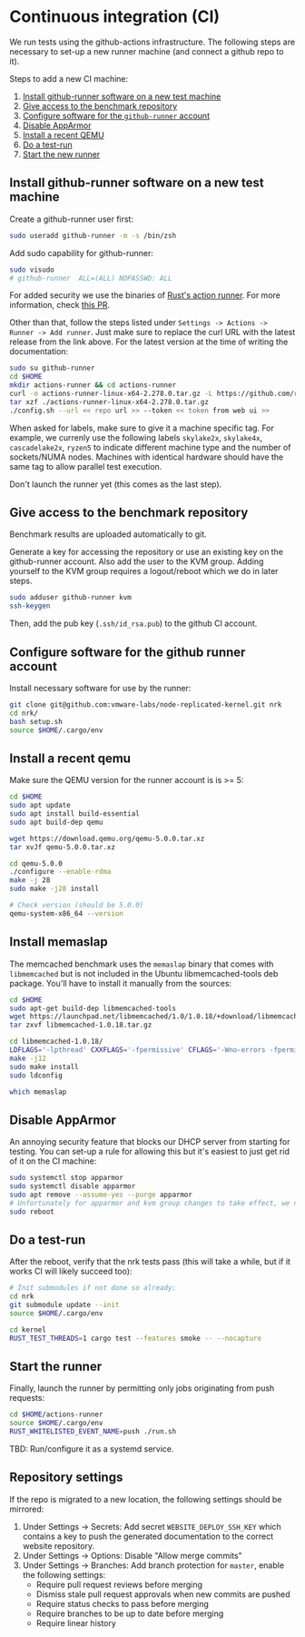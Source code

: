 # Continuous integration (CI)

We run tests using the github-actions infrastructure. The following steps are
necessary to set-up a new runner machine (and connect a github repo to it).

Steps to add a new CI machine:

  1. [Install github-runner software on a new test machine](#install-github-runner-software-on-a-new-test-machine)
  1. [Give access to the benchmark repository](#give-access-to-the-benchmark-repository)
  1. [Configure software for the `github-runner` account](#configure-software-for-the-github-runner-account)
  1. [Disable AppArmor](#disable-apparmor)
  1. [Install a recent QEMU](#install-a-recent-qemu)
  1. [Do a test-run](#do-a-test-run)
  1. [Start the new runner](#start-the-runner)

## Install github-runner software on a new test machine

Create a github-runner user first:

```bash
sudo useradd github-runner -m -s /bin/zsh
```

Add sudo capability for github-runner:

```bash
sudo visudo
# github-runner  ALL=(ALL) NOPASSWD: ALL
```

For added security we use the binaries of [Rust's action
runner](https://github.com/rust-lang/gha-runner/). For more information, check
[this PR](https://github.com/actions/runner/pull/783).

Other than that, follow the steps listed under `Settings -> Actions -> Runner ->
Add runner`. Just make sure to replace the curl URL with the latest release from
the link above. For the latest version at the time of writing the documentation:

```bash
sudo su github-runner
cd $HOME
mkdir actions-runner && cd actions-runner
curl -o actions-runner-linux-x64-2.278.0.tar.gz -L https://github.com/rust-lang/gha-runner/releases/download/v2.278.0-rust1/actions-runner-linux-x64-2.278.0-rust1.tar.gz
tar xzf ./actions-runner-linux-x64-2.278.0.tar.gz
./config.sh --url << repo url >> --token << token from web ui >>
```

When asked for labels, make sure to give it a machine specific tag. For example,
we currenly use the following labels `skylake2x`, `skylake4x`, `cascadelake2x`,
`ryzen5` to indicate different machine type and the number of sockets/NUMA
nodes. Machines with identical hardware should have the same tag to allow
parallel test execution.

Don't launch the runner yet (this comes as the last step).

## Give access to the benchmark repository

Benchmark results are uploaded automatically to git.

Generate a key for accessing the repository or use an existing key on the
github-runner account. Also add the user to the KVM group. Adding yourself to
the KVM group requires a logout/reboot which we do in later steps.

```bash
sudo adduser github-runner kvm
ssh-keygen
```

Then, add the pub key (`.ssh/id_rsa.pub`) to the github CI account.

## Configure software for the github runner account

Install necessary software for use by the runner:

```bash
git clone git@github.com:vmware-labs/node-replicated-kernel.git nrk
cd nrk/
bash setup.sh
source $HOME/.cargo/env
```

## Install a recent qemu

Make sure the QEMU version for the runner account is is >= 5:

```bash
cd $HOME
sudo apt update
sudo apt install build-essential
sudo apt build-dep qemu

wget https://download.qemu.org/qemu-5.0.0.tar.xz
tar xvJf qemu-5.0.0.tar.xz

cd qemu-5.0.0
./configure --enable-rdma
make -j 28
sudo make -j28 install

# Check version (should be 5.0.0)
qemu-system-x86_64 --version
```

## Install memaslap

The memcached benchmark uses the `memaslap` binary that comes with
`libmemcached` but is not included in the Ubuntu libmemcached-tools deb package.
You'll have to install it manually from the sources:

```bash
cd $HOME
sudo apt-get build-dep libmemcached-tools
wget https://launchpad.net/libmemcached/1.0/1.0.18/+download/libmemcached-1.0.18.tar.gz
tar zxvf libmemcached-1.0.18.tar.gz

cd libmemcached-1.0.18/
LDFLAGS='-lpthread' CXXFLAGS='-fpermissive' CFLAGS='-Wno-errors -fpermissive' ./configure --enable-memaslap --with-pthread=yes
make -j12
sudo make install
sudo ldconfig

which memaslap
```

## Disable AppArmor

An annoying security feature that blocks our DHCP server from starting for
testing. You can set-up a rule for allowing this but it's easiest to just get
rid of it on the CI machine:

```bash
sudo systemctl stop apparmor
sudo systemctl disable apparmor
sudo apt remove --assume-yes --purge apparmor
# Unfortunately for apparmor and kvm group changes to take effect, we need to reboot:
sudo reboot
```

## Do a test-run

After the reboot, verify that the nrk tests pass (this will take a while, but if
it works CI will likely succeed too):

```bash
# Init submodules if not done so already:
cd nrk
git submodule update --init
source $HOME/.cargo/env

cd kernel
RUST_TEST_THREADS=1 cargo test --features smoke -- --nocapture
```

## Start the runner

Finally, launch the runner by permitting only jobs originating from push requests:

```bash
cd $HOME/actions-runner
source $HOME/.cargo/env
RUST_WHITELISTED_EVENT_NAME=push ./run.sh
```

TBD: Run/configure it as a systemd service.

## Repository settings

If the repo is migrated to a new location, the following settings should be mirrored:

1. Under Settings -> Secrets: Add secret `WEBSITE_DEPLOY_SSH_KEY` which contains
   a key to push the generated documentation to the correct website repository.
1. Under Settings -> Options: Disable "Allow merge commits"
1. Under Settings -> Branches: Add branch protection for `master`, enable the following settings:
   - Require pull request reviews before merging
   - Dismiss stale pull request approvals when new commits are pushed
   - Require status checks to pass before merging
   - Require branches to be up to date before merging
   - Require linear history
